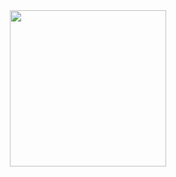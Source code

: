<div align="center">
  <div>
    <img height = "250" width = "250" src="https://cdn.jsdelivr.net/gh/devicons/devicon/icons/terraform/terraform-original-wordmark.svg" />
  </div>
</div>
